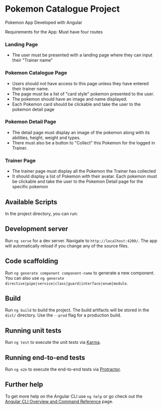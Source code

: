 # Pokemon Catalogue Project

Pokemon App Developed with Angular

Requirements for the App:
Must have four routes

<h3>Landing Page</h3>
<ul>
<li>The user must be presented with a landing page where they can input their "Trainer name"</li>
</ul>
<h3>Pokemon Catalogue Page</h3>
<ul>
<li>Users should not have access to this page unless they have entered their trainer name.</li>
<li>The page must be a list of "card style" pokemon presented to the user.</li>
<li>The pokemon should have an image and name displayed.</li>
<li>Each Pokemon card should be clickable and take the user to the pokemon detail page</li>
</ul>
<h3>Pokemon Detail Page</h3>
<ul>
<li>The detail page must display an image of the pokemon along with its abilities, height, weight and types.</li>
<li>There must also be a button to "Collect" this Pokemon for the logged in Trainer.</li>
</ul>
<h3>Trainer Page</h3>
<ul>
<li>The trainer page must display all the Pokemon the Trainer has collected</li>
<li>It should display a list of Pokemon with their avatar. Each pokemon must be clickable and take the user to the Pokemon Detail page for the specific pokemon</li>
</ul>

## Available Scripts

In the project directory, you can run:

## Development server

Run `ng serve` for a dev server. Navigate to `http://localhost:4200/`. The app will automatically reload if you change any of the source files.

## Code scaffolding

Run `ng generate component component-name` to generate a new component. You can also use `ng generate directive|pipe|service|class|guard|interface|enum|module`.

## Build

Run `ng build` to build the project. The build artifacts will be stored in the `dist/` directory. Use the `--prod` flag for a production build.

## Running unit tests

Run `ng test` to execute the unit tests via [Karma](https://karma-runner.github.io).

## Running end-to-end tests

Run `ng e2e` to execute the end-to-end tests via [Protractor](http://www.protractortest.org/).

## Further help

To get more help on the Angular CLI use `ng help` or go check out the [Angular CLI Overview and Command Reference](https://angular.io/cli) page.
